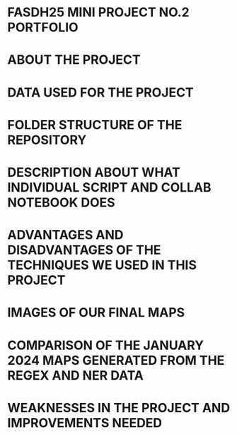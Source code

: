# FASDH25 MINI PROJECT NO.2 PORTFOLIO

# ABOUT THE PROJECT 

# DATA USED FOR THE PROJECT 

# FOLDER STRUCTURE OF THE REPOSITORY

# DESCRIPTION ABOUT WHAT INDIVIDUAL SCRIPT AND COLLAB NOTEBOOK DOES

# ADVANTAGES AND DISADVANTAGES OF THE TECHNIQUES WE USED IN THIS PROJECT 

#  IMAGES OF OUR FINAL MAPS

# COMPARISON OF THE JANUARY 2024 MAPS GENERATED FROM THE REGEX AND NER DATA

# WEAKNESSES IN THE PROJECT AND IMPROVEMENTS NEEDED



